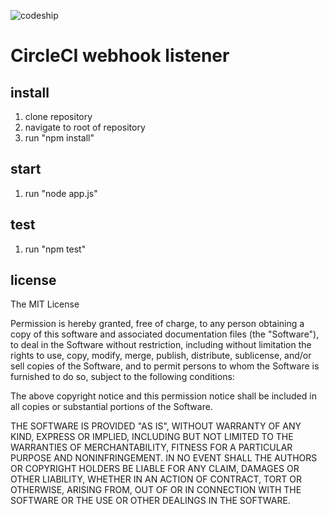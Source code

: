 ![codeship](https://codeship.com/projects/387de040-9d99-0134-0bb8-5ab174e919b6/status?branch=master)
# CircleCI webhook listener
## install
1.	clone repository
2.	navigate to root of repository
3.	run "npm install"
## start 
1.	run "node app.js"
## test 
1.	run "npm test"

## license
The MIT License

Permission is hereby granted, free of charge, to any person obtaining a copy
of this software and associated documentation files (the "Software"), to deal
in the Software without restriction, including without limitation the rights
to use, copy, modify, merge, publish, distribute, sublicense, and/or sell
copies of the Software, and to permit persons to whom the Software is
furnished to do so, subject to the following conditions:

The above copyright notice and this permission notice shall be included in
all copies or substantial portions of the Software.

THE SOFTWARE IS PROVIDED "AS IS", WITHOUT WARRANTY OF ANY KIND, EXPRESS OR
IMPLIED, INCLUDING BUT NOT LIMITED TO THE WARRANTIES OF MERCHANTABILITY,
FITNESS FOR A PARTICULAR PURPOSE AND NONINFRINGEMENT. IN NO EVENT SHALL THE
AUTHORS OR COPYRIGHT HOLDERS BE LIABLE FOR ANY CLAIM, DAMAGES OR OTHER
LIABILITY, WHETHER IN AN ACTION OF CONTRACT, TORT OR OTHERWISE, ARISING FROM,
OUT OF OR IN CONNECTION WITH THE SOFTWARE OR THE USE OR OTHER DEALINGS IN
THE SOFTWARE.
